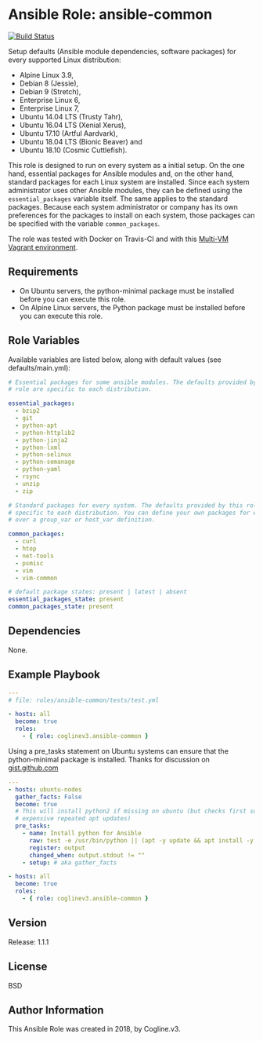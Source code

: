 # Ansible Role: ansible-common

[![Build Status](https://travis-ci.org/coglinev3/ansible-common.svg?branch=master)](https://travis-ci.org/coglinev3/ansible-common)

Setup defaults (Ansible module dependencies, software packages) for every supported Linux distribution:
* Alpine Linux 3.9,
* Debian 8 (Jessie),
* Debian 9 (Stretch),
* Enterprise Linux 6, 
* Enterprise Linux 7, 
* Ubuntu 14.04 LTS (Trusty Tahr),
* Ubuntu 16.04 LTS (Xenial Xerus),
* Ubuntu 17.10 (Artful Aardvark),
* Ubuntu 18.04 LTS (Bionic Beaver) and
* Ubuntu 18.10 (Cosmic Cuttlefish).

This role is designed to run on every system as a initial setup. On the one
hand, essential packages for Ansible modules and, on the other hand, standard
packages for each Linux system are installed. Since each system administrator
uses other Ansible modules, they can be defined using the `essential_packages`
variable itself. The same applies to the standard packages. Because each system
administrator or company has its own preferences for the packages to install on
each system, those packages can be specified with the variable `common_packages`.

The role was tested with Docker on Travis-CI and with this [Multi-VM Vagrant environment](https://ansible-development.readthedocs.io/ "Vagrant environment for Developing and Testing Ansible Roles").

## Requirements

* On Ubuntu servers, the python-minimal package must be installed before you can
execute this role.
* On Alpine Linux servers, the Python package must be installed before you can
execute this role.

## Role Variables

Available variables are listed below, along with default values
(see defaults/main.yml):

```yml
# Essential packages for some ansible modules. The defaults provided by this
# role are specific to each distribution.

essential_packages:
  - bzip2
  - git
  - python-apt
  - python-httplib2
  - python-jinja2
  - python-lxml
  - python-selinux
  - python-semanage
  - python-yaml
  - rsync
  - unzip
  - zip

# Standard packages for every system. The defaults provided by this role are
# specific to each distribution. You can define your own packages for example
# over a group_var or host_var definition.

common_packages:
  - curl
  - htop
  - net-tools
  - psmisc
  - vim
  - vim-common

# default package states: present | latest | absent
essential_packages_state: present
common_packages_state: present
```

## Dependencies

None.

## Example Playbook

```yml
---
# file: roles/ansible-common/tests/test.yml

- hosts: all
  become: true
  roles:
    - { role: coglinev3.ansible-common }
```

Using a pre_tasks statement on Ubuntu systems can ensure that the python-minimal
package is installed. Thanks for discussion on [gist.github.com](https://gist.github.com/gwillem/4ba393dceb55e5ae276a87300f6b8e6f "gwillem/ansible-bootstrap-ubuntu-16.04.yml")

```yml
---
- hosts: ubuntu-nodes
  gather_facts: False
  become: true
  # This will install python2 if missing on ubuntu (but checks first so no
  # expensive repeated apt updates)
  pre_tasks:
    - name: Install python for Ansible
      raw: test -e /usr/bin/python || (apt -y update && apt install -y python-minimal)
      register: output
      changed_when: output.stdout != ""
    - setup: # aka gather_facts

- hosts: all
  become: true
  roles:
    - { role: coglinev3.ansible-common }
```

## Version

Release: 1.1.1

## License

BSD

## Author Information

This Ansible Role was created in 2018, by Cogline.v3.
